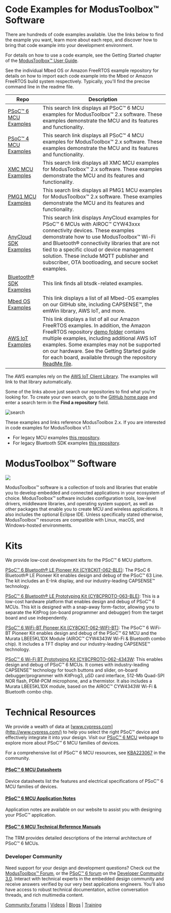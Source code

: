 # Code Examples for ModusToolbox™ Software

There are hundreds of code examples available. Use the links below to find the example you want, learn more about each repo, and discover how to bring that code example into your development environment.

For details on how to use a code example, see the Getting Started chapter of the [ModusToolbox™ User Guide](http://www.cypress.com/ModusToolboxUserGuide).

See the individual Mbed OS or Amazon FreeRTOS example repository for details on how to import each code example into the Mbed or Amazon FreeRTOS build system respectively. Typically, you'll find the precise command line in the readme file. 

| Repo | Description |
| ----- | ----- |
|[PSoC™ 6 MCU Examples](https://github.com/Infineon?q=mtb-example-psoc6%20NOT%20Deprecated) | This search link displays all PSoC™ 6 MCU examples for ModusToolbox™ 2.x software. These examples demonstrate the MCU and its features and functionality. |
|[PSoC™ 4 MCU Examples](https://github.com/Infineon?q=mtb-example-psoc4%20NOT%20Deprecated) | This search link displays all PSoC™ 4 MCU examples for ModusToolbox™ 2.x software. These examples demonstrate the MCU and its features and functionality. |
|[XMC MCU Examples](https://github.com/Infineon?q=mtb-example-xmc%20NOT%20Deprecated) | This search link displays all XMC MCU examples for ModusToolbox™ 2.x software. These examples demonstrate the MCU and its features and functionality. |
|[PMG1 MCU Examples](https://github.com/Infineon?q=mtb-example-pmg1%20NOT%20Deprecated) | This search link displays all PMG1 MCU examples for ModusToolbox™ 2.x software. These examples demonstrate the MCU and its features and functionality. |
|[AnyCloud SDK Examples](https://github.com/Infineon?q=mtb-example-anycloud%20NOT%20Deprecated) | This search link displays AnyCloud examples for PSoC™ 6 MCUs with AIROC™ CYW43xxx connectivity devices. These examples demonstrate how to use ModusToolbox™ Wi-Fi and Bluetooth® connectivity libraries that are not tied to a specific cloud or device management solution. These include MQTT publisher and subscriber, OTA bootloading, and secure socket examples. |
|[Bluetooth® SDK Examples](https://github.com/Infineon?q=%22mtb-example-btsdk%22%20NOT%20Deprecated)| This link finds all btsdk-related examples. |
|[Mbed OS Examples](https://github.com/Infineon?q=mbed-os-example%20NOT%20Deprecated) |This link displays a list of all Mbed-OS examples on our GitHub site, including CAPSENSE™, the emWin library, AWS IoT, and more.|
|[AWS IoT Examples](https://github.com/Infineon?q=afr-example%20NOT%20Deprecated) |This link displays a list of all our Amazon FreeRTOS examples. In addition, the Amazon FreeRTOS repository [demo folder](https://github.com/Infineon/amazon-freertos/tree/master/demos) contains multiple examples, including additional AWS IoT examples. Some examples may not be supported on our hardware. See the Getting Started guide for each board, available through the repository [ReadMe file](https://github.com/Infineon/amazon-freertos/blob/master/README.md).|

The AWS examples rely on the [AWS IoT Client Library](https://github.com/Infineon/aws-iot). The examples will link to that library automatically.

Some of the links above just search our repositories to find what you're looking for. To create your own search, go to the [GitHub home page](https://github.com/Infineon) and enter a search term in the **Find a repository** field.

![search](Images/search.png)

These examples and links reference ModusToolbox 2.x. If you are interested in code examples for ModusToolbox v1.1:

- For legacy MCU examples [this repository](https://github.com/Infineon/Code-Examples-for-the-ModusToolbox-PSoC-6-SDK).
- For legacy Bluetooth SDK examples [this repository](https://github.com/Infineon/Code-Examples-BT-SDK-for-ModusToolbox). 

# ModusToolbox™ Software
![](Images/MTbanner.png)

ModusToolbox™ software is a collection of tools and libraries that enable you to develop embedded and connected applications in your ecosystem of choice. ModusToolbox™ software includes configuration tools, low-level drivers, middleware libraries, and operating system support, as well as other packages that enable you to create MCU and wireless applications. It also includes the optional Eclipse IDE. Unless specifically stated otherwise, ModusToolbox™ resources are compatible with Linux, macOS, and Windows-hosted environments.

# Kits
We provide low-cost development kits for the PSoC™ 6 MCU platform.

[PSoC™ 6 Bluetooth® LE Pioneer Kit (CY8CKIT-062-BLE)](http://www.cypress.com/cy8ckit-062-ble): The PSoC 6 Bluetooth® LE Pioneer Kit enables design and debug of the PSoC™ 63 Line. The kit includes an E-Ink display, and our industry-leading CAPSENSE™ technology.

[PSoC™ 6 Bluetooth® LE Prototyping Kit (CY8CPROTO-063-BLE)](https://www.cypress.com/documentation/development-kitsboards/psoc-6-ble-prototyping-kit-cy8cproto-063-ble): This is a low-cost hardware platform that enables design and debug of PSoC™ 6 MCUs. This kit is designed with a snap-away form-factor, allowing you to separate the KitProg (on-board programmer and debugger) from the target board and use independently.

[PSoC™ 6 WiFi-BT Pioneer Kit (CY8CKIT-062-WIFI-BT)](http://www.cypress.com/CY8CKIT-062-WiFi-BT): The PSoC™ 6 WiFi-BT Pioneer Kit enables design and debug of the PSoC™ 62 MCU and the Murata LBEE5KL1DX Module (AIROC™ CYW4343W Wi-Fi & Bluetooth combo chip). It includes a TFT display and our industry-leading CAPSENSE™ technology.

[PSoC™ 6 Wi-Fi BT Prototyping Kit (CY8CPROTO-062-4343W](http://www.cypress.com/cy8cproto-062-4343w): This enables design and debug of PSoC™ 6 MCUs. It comes with industry-leading CAPSENSE™ technology for touch buttons and slider, on-board debugger/programmer with KitProg3, μSD card interface, 512-Mb Quad-SPI NOR flash, PDM-PCM microphone, and a thermistor. It also includes a Murata LBEE5KL1DX module, based on the AIROC™ CYW4343W Wi-Fi & Bluetooth combo chip.

# Technical Resources

We provide a wealth of data at [www.cypress.com](http://www.cypress.com/) to help you select the right PSoC™ device and effectively integrate it into your design. Visit our [PSoC™ 6 MCU](http://www.cypress.com/psoc6) webpage to explore more about PSoC™ 6 MCU families of devices.

For a comprehensive list of PSoC™ 6 MCU resources, see [KBA223067](https://community.cypress.com/docs/DOC-14644) in the community.

#### [PSoC™ 6 MCU Datasheets](http://www.cypress.com/psoc6ds)
Device datasheets list the features and electrical specifications of PSoC™ 6 MCU families of devices.

#### [PSoC™ 6 MCU Application Notes](http://www.cypress.com/psoc6an)
Application notes are available on our website to assist you with designing your PSoC™ application.

#### [PSoC™ 6 MCU Technical Reference Manuals](http://www.cypress.com/psoc6trm)
The TRM provides detailed descriptions of the internal architecture of PSoC™ 6 MCUs.

### Developer Community ##

Need support for your design and development questions? Check out the [ModusToolbox™ Forum](https://community.cypress.com/community/modustoolbox/overview), or the [PSoC™ 6 forum](https://community.cypress.com/community/psoc-6) on the [Developer Community 3.0](https://community.cypress.com/welcome). Interact with technical experts in the embedded design community and receive answers verified by our very best applications engineers. You'll also have access to robust technical documentation, active conversation threads, and rich multimedia content.

[Community Forums](https://community.cypress.com/welcome) | [Videos](http://www.cypress.com/video-library) | [Blogs](http://www.cypress.com/blog) | [Training](http://www.cypress.com/training)
